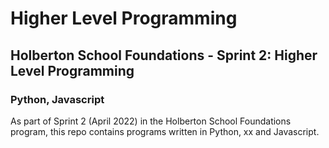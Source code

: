 # Higher Level Programming

## Holberton School Foundations - Sprint 2: Higher Level Programming
### Python, Javascript

As part of Sprint 2 (April 2022) in the Holberton School Foundations program, this repo
contains programs written in Python, xx and Javascript.
